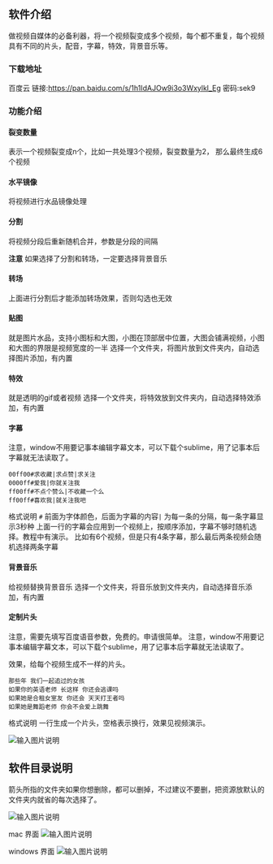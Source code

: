 

## 软件介绍

做视频自媒体的必备利器，将一个视频裂变成多个视频，每个都不重复，每个视频具有不同的片头，配音，字幕，特效，背景音乐等。


### 下载地址

百度云
链接:https://pan.baidu.com/s/1h1IdAJOw9i3o3Wxylkl_Eg  密码:sek9



### 功能介绍

#### 裂变数量
表示一个视频裂变成n个，比如一共处理3个视频，裂变数量为2， 那么最终生成6个视频

#### 水平镜像
将视频进行水品镜像处理

#### 分割
将视频分段后重新随机合并，参数是分段的间隔

**注意** 如果选择了分割和转场，一定要选择背景音乐

#### 转场
上面进行分割后才能添加转场效果，否则勾选也无效

#### 贴图
就是图片水品，支持小图标和大图，小图在顶部居中位置，大图会铺满视频，小图和大图的界限是视频宽度的一半
选择一个文件夹，将图片放到文件夹内，自动选择图片添加，有内置

#### 特效
就是透明的gif或者视频
选择一个文件夹，将特效放到文件夹内，自动选择特效添加，有内置

#### 字幕
注意，window不用要记事本编辑字幕文本，可以下载个sublime，用了记事本后字幕就无法读取了。

```
00ff00#求收藏|求点赞|求关注
0000ff#爱我|你就关注我
ff00ff#不点个赞么|不收藏一个么
ff00ff#喜欢我|就关注我吧
```

格式说明
`#` 前面为字体颜色，后面为字幕的内容`|` 为每一条的分隔，每一条字幕显示3秒种
上面一行的字幕会应用到一个视频上，按顺序添加，字幕不够时随机选择。教程中有演示。
比如有6个视频，但是只有4条字幕，那么最后两条视频会随机选择两条字幕

#### 背景音乐
给视频替换背景音乐
选择一个文件夹，将音乐放到文件夹内，自动选择音乐添加，有内置


#### 定制片头
注意，需要先填写百度语音参数，免费的。申请很简单。
注意，window不用要记事本编辑字幕文本，可以下载个sublime，用了记事本后字幕就无法读取了。

效果，给每个视频生成不一样的片头。

```
那些年 我们一起追过的女孩
如果你的英语老师 长这样 你还会逃课吗
如果她是合租女室友 你还会 天天打王者吗
如果她是舞蹈老师 你会不会爱上跳舞
```

格式说明
一行生成一个片头，空格表示换行，效果见视频演示。


![输入图片说明](https://images.gitee.com/uploads/images/2020/0821/165158_32b331c9_1093073.png "屏幕截图.png")


## 软件目录说明

箭头所指的文件夹如果你想删除，都可以删掉，不过建议不要删，把资源放默认的文件夹内就省的每次选择了。

![输入图片说明](https://images.gitee.com/uploads/images/2020/0821/170743_92ffc1e5_1093073.png "屏幕截图.png")


mac 界面
![输入图片说明](https://images.gitee.com/uploads/images/2020/0821/164913_b9c8e79b_1093073.png "屏幕截图.png")

windows 界面
![输入图片说明](https://images.gitee.com/uploads/images/2020/0821/231757_9bd1a74b_1093073.png "屏幕截图.png")




